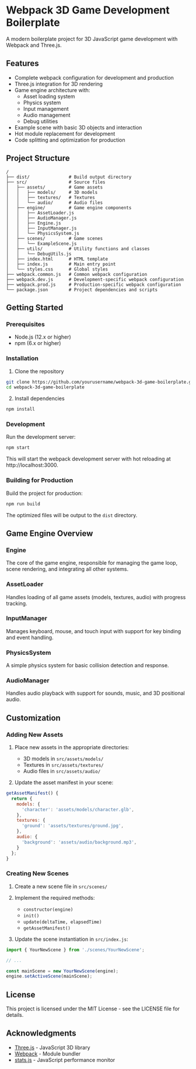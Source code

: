 # Webpack 3D Game Development Boilerplate

A modern boilerplate project for 3D JavaScript game development with Webpack and Three.js.

## Features

- Complete webpack configuration for development and production
- Three.js integration for 3D rendering
- Game engine architecture with:
  - Asset loading system
  - Physics system
  - Input management
  - Audio management
  - Debug utilities
- Example scene with basic 3D objects and interaction
- Hot module replacement for development
- Code splitting and optimization for production

## Project Structure

```
/
├── dist/               # Build output directory
├── src/                # Source files
│   ├── assets/         # Game assets
│   │   ├── models/     # 3D models
│   │   ├── textures/   # Textures
│   │   └── audio/      # Audio files
│   ├── engine/         # Game engine components
│   │   ├── AssetLoader.js
│   │   ├── AudioManager.js
│   │   ├── Engine.js
│   │   ├── InputManager.js
│   │   └── PhysicsSystem.js
│   ├── scenes/         # Game scenes
│   │   └── ExampleScene.js
│   ├── utils/          # Utility functions and classes
│   │   └── DebugUtils.js
│   ├── index.html      # HTML template
│   ├── index.js        # Main entry point
│   └── styles.css      # Global styles
├── webpack.common.js   # Common webpack configuration
├── webpack.dev.js      # Development-specific webpack configuration
├── webpack.prod.js     # Production-specific webpack configuration
└── package.json        # Project dependencies and scripts
```

## Getting Started

### Prerequisites

- Node.js (12.x or higher)
- npm (6.x or higher)

### Installation

1. Clone the repository
```bash
git clone https://github.com/yourusername/webpack-3d-game-boilerplate.git
cd webpack-3d-game-boilerplate
```

2. Install dependencies
```bash
npm install
```

### Development

Run the development server:
```bash
npm start
```

This will start the webpack development server with hot reloading at http://localhost:3000.

### Building for Production

Build the project for production:
```bash
npm run build
```

The optimized files will be output to the `dist` directory.

## Game Engine Overview

### Engine

The core of the game engine, responsible for managing the game loop, scene rendering, and integrating all other systems.

### AssetLoader

Handles loading of all game assets (models, textures, audio) with progress tracking.

### InputManager

Manages keyboard, mouse, and touch input with support for key binding and event handling.

### PhysicsSystem

A simple physics system for basic collision detection and response.

### AudioManager

Handles audio playback with support for sounds, music, and 3D positional audio.

## Customization

### Adding New Assets

1. Place new assets in the appropriate directories:
   - 3D models in `src/assets/models/`
   - Textures in `src/assets/textures/`
   - Audio files in `src/assets/audio/`

2. Update the asset manifest in your scene:
```javascript
getAssetManifest() {
  return {
    models: {
      'character': 'assets/models/character.glb',
    },
    textures: {
      'ground': 'assets/textures/ground.jpg',
    },
    audio: {
      'background': 'assets/audio/background.mp3',
    }
  };
}
```

### Creating New Scenes

1. Create a new scene file in `src/scenes/`
2. Implement the required methods:
   - `constructor(engine)`
   - `init()`
   - `update(deltaTime, elapsedTime)`
   - `getAssetManifest()`

3. Update the scene instantiation in `src/index.js`:
```javascript
import { YourNewScene } from './scenes/YourNewScene';

// ...

const mainScene = new YourNewScene(engine);
engine.setActiveScene(mainScene);
```

## License

This project is licensed under the MIT License - see the LICENSE file for details.

## Acknowledgments

- [Three.js](https://threejs.org/) - JavaScript 3D library
- [Webpack](https://webpack.js.org/) - Module bundler
- [stats.js](https://github.com/mrdoob/stats.js/) - JavaScript performance monitor
